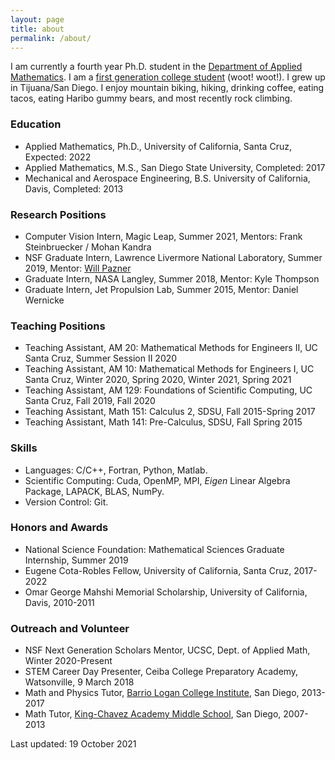```yaml
---
layout: page
title: about
permalink: /about/
---
```


I am currently a fourth year Ph.D. student in the [Department of Applied Mathematics](https://www.soe.ucsc.edu/departments/applied-mathematics). I am a [first generation college student](https://firstgen.ucsc.edu) (woot! woot!). I grew up in Tijuana/San Diego. I enjoy mountain biking, hiking, drinking coffee, eating tacos, eating Haribo gummy bears, and most recently rock climbing.

### Education
- Applied Mathematics, Ph.D., University of California, Santa Cruz, Expected: 2022
- Applied Mathematics, M.S., San Diego State University, Completed: 2017
- Mechanical and Aerospace Engineering, B.S. University of California, Davis, Completed: 2013

### Research Positions
- Computer Vision Intern, Magic Leap, Summer 2021, Mentors: Frank Steinbruecker / Mohan Kandra
- NSF Graduate Intern, Lawrence Livermore National Laboratory, Summer 2019, Mentor: [Will Pazner](https://pazner.github.io)
- Graduate Intern, NASA Langley, Summer 2018, Mentor: Kyle Thompson
- Graduate Intern, Jet Propulsion Lab, Summer 2015, Mentor: Daniel Wernicke

### Teaching Positions
- Teaching Assistant, AM 20: Mathematical Methods for Engineers II, UC Santa Cruz, Summer Session II 2020
- Teaching Assistant, AM 10: Mathematical Methods for Engineers I, UC Santa Cruz, Winter 2020, Spring 2020, Winter 2021, Spring 2021
- Teaching Assistant, AM 129: Foundations of Scientific Computing, UC Santa Cruz, Fall 2019, Fall 2020
- Teaching Assistant, Math 151: Calculus 2, SDSU, Fall 2015-Spring 2017
- Teaching Assistant, Math 141: Pre-Calculus, SDSU, Fall Spring 2015

### Skills
- Languages: C/C++, Fortran, Python, Matlab.
- Scientific Computing: Cuda, OpenMP, MPI, *Eigen* Linear Algebra Package, LAPACK, BLAS, NumPy.
- Version Control: Git.

### Honors and Awards
- National Science Foundation: Mathematical Sciences Graduate Internship, Summer 2019
- Eugene Cota-Robles Fellow, University of California, Santa Cruz, 2017-2022
- Omar George Mahshi Memorial Scholarship, University of California, Davis, 2010-2011

### Outreach and Volunteer
- NSF Next Generation Scholars Mentor, UCSC, Dept. of Applied Math, Winter 2020-Present
- STEM Career Day Presenter, Ceiba College Preparatory Academy, Watsonville, 9 March 2018
- Math and Physics Tutor, [Barrio Logan College Institute](https://blci.org/), San Diego, 2013-2017
- Math Tutor, [King-Chavez Academy Middle School](https://kingchavez.org/), San Diego, 2007-2013

Last updated: 19 October 2021
